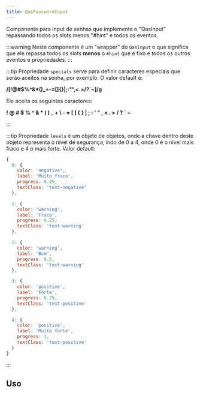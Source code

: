 ```yaml
---
title: QasPasswordInput
---
```


<div class="flex q-gutter-x-md">
  <doc-link title="Componente" name="QasInput" to="/components/input" />
</div>

Componente para input de senhas que implementa o "QasInput" repassando todos os slots menos "#hint" e todos os eventos.

<doc-api file="password-input/QasPasswordInput" name="QasPasswordInput" />

:::warning
Neste componente é um "wrapper" do `QasInput` o que significa que ele repassa todos os slots **menos** o `#hint` que é fixo e todos os outros eventos e propriedades.
:::

:::tip
Propriedade `specials` serve para definir caracteres especiais que serão aceitos na senha, por exemplo:
O valor default é:

**/[!@#$%^&*()_+\-=[\]{}|;:'",<.>/?`~]/g**


Ele aceita os seguintes caracteres:

**! @ # $ % ^ & * ( ) _ + \ - = [ ] { } | ; : ' " , < . > / ? ` ~**


:::

:::tip
Propriedade `levels` é um objeto de objetos, onde a chave dentro deste objeto representa o nível de segurança, indo de 0 a 4, onde 0 é o nível mais fraco e 4 o mais forte.
Valor default:

```js
{
  0: {
    color: 'negative',
    label: 'Muito fraco',
    progress: 0.05,
    textClass: 'text-negative'
  },

  1: {
    color: 'warning',
    label: 'Fraco',
    progress: 0.25,
    textClass: 'text-warning'
  },

  2: {
    color: 'warning',
    label: 'Bom',
    progress: 0.5,
    textClass: 'text-warning'
  },

  3: {
    color: 'positive',
    label: 'Forte',
    progress: 0.75,
    textClass: 'text-positive'
  },

  4: {
    color: 'positive',
    label: 'Muito forte',
    progress: 1,
    textClass: 'text-positive'
  }
}
```
:::

## Uso

<doc-example file="QasPasswordInput/Basic" title="Básico" />
